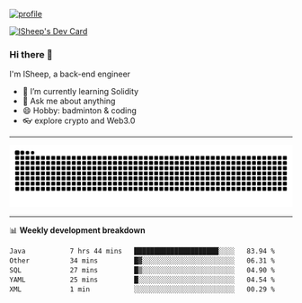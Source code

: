 [![profile](https://user-images.githubusercontent.com/54968314/208005045-e4b42f3b-833d-4242-bfcc-e764865553a2.svg)](https://www.calligrapher.ai/)

<a href="https://app.daily.dev/linziyang1106"><img src="https://api.daily.dev/devcards/v2/i4Spwx5Skx5FpTqWcwoit.png?r=kgx&type=wide" width="652" alt="ISheep's Dev Card"/></a>

### Hi there 🐏

I'm ISheep, a back-end engineer

- 🔭 I’m currently learning Solidity
- 💬 Ask me about anything
- 😄 Hobby: badminton & coding
- 👓 explore crypto and Web3.0

-------

![](https://raw.githubusercontent.com/ISheepp/ISheepp/output/github-contribution-grid-snake.svg)

-------

📊 **Weekly development breakdown**
<!--START_SECTION:waka-->

```txt
Java           7 hrs 44 mins   █████████████████████░░░░   83.94 %
Other          34 mins         █▓░░░░░░░░░░░░░░░░░░░░░░░   06.31 %
SQL            27 mins         █▒░░░░░░░░░░░░░░░░░░░░░░░   04.90 %
YAML           25 mins         █░░░░░░░░░░░░░░░░░░░░░░░░   04.54 %
XML            1 min           ░░░░░░░░░░░░░░░░░░░░░░░░░   00.29 %
```

<!--END_SECTION:waka-->
